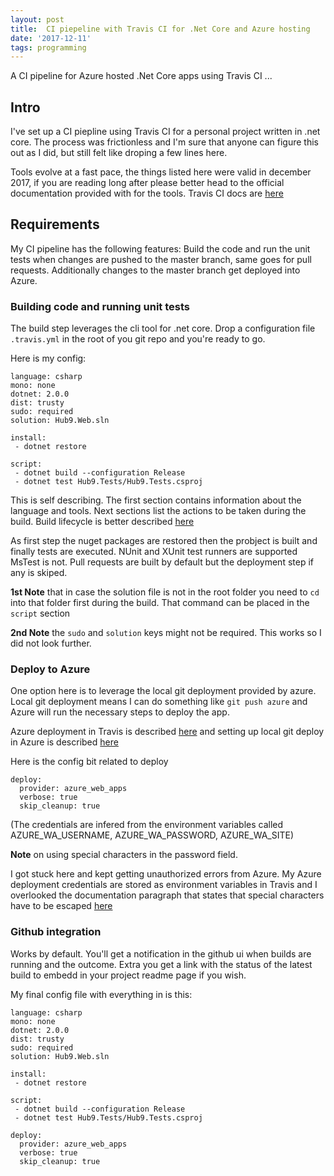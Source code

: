 ```yaml
---
layout: post
title:  CI piepeline with Travis CI for .Net Core and Azure hosting
date: '2017-12-11'
tags: programming
---
```



A CI pipeline for Azure hosted .Net Core apps using Travis CI ... 

## Intro

I've set up a CI piepline using Travis CI for a personal project written in .net core. The process was frictionless and I'm sure that anyone can figure this out as I did, but still felt like droping a few lines here. 

Tools evolve at a fast pace, the things listed here were valid in december 2017, if you are reading long after please better head to the official documentation provided with for the tools. Travis CI docs are [here](https://docs.travis-ci.com/)


## Requirements 

My CI pipeline has the following features: Build the code and run the unit tests when changes are pushed to the master branch, same goes for pull requests. Additionally changes to the master branch get deployed into Azure.

### Building code and running unit tests 

The build step leverages the cli tool for .net core. Drop a configuration file `.travis.yml` in the root of you git repo and you're ready to go. 

Here is my config: 

```
language: csharp
mono: none
dotnet: 2.0.0
dist: trusty
sudo: required
solution: Hub9.Web.sln

install:
 - dotnet restore

script:
 - dotnet build --configuration Release
 - dotnet test Hub9.Tests/Hub9.Tests.csproj

```

This is self describing. The first section contains information about the language and tools. Next sections list the actions to be taken during the build. Build lifecycle is better described [here](https://docs.travis-ci.com/user/customizing-the-build/)

As first step the nuget packages are restored then the probject is built and finally tests are executed. NUnit and XUnit test runners are supported MsTest is not. Pull requests are built by default but the deployment step if any is skiped.

**1st Note** that in case the solution file is not in the root folder you need to `cd` into that folder first during the build. That command can be placed in the `script` section

**2nd Note** the `sudo` and `solution` keys might not be required. This works so I did not look further. 

### Deploy to Azure

One option here is to leverage the local git deployment provided by azure. Local git deployment means I can do something like `git push azure` and Azure will run the necessary steps to deploy the app.

Azure deployment in Travis is described [here](https://docs.travis-ci.com/user/deployment/azure-web-apps/) and setting up local git deploy in Azure is described [here](https://docs.microsoft.com/en-us/azure/app-service/app-service-deploy-local-git)

Here is the config bit related to deploy 

```
deploy:
  provider: azure_web_apps
  verbose: true
  skip_cleanup: true
```

(The credentials are infered from the environment variables called AZURE_WA_USERNAME, AZURE_WA_PASSWORD, AZURE_WA_SITE)

**Note** on using special characters in the password field. 

I got stuck here and kept getting unauthorized errors from Azure. My Azure deployment credentials are stored as environment variables in Travis and I overlooked the documentation paragraph that states that special characters have to be escaped [here](https://docs.travis-ci.com/user/encryption-keys/#Note-on-escaping-certain-symbols)


### Github integration 

Works by default. You'll get a notification in the github ui when builds are running and the outcome. Extra you get a link with the status of the latest build to embedd in your project readme page if you wish. 


My final config file with everything in is this: 

```
language: csharp
mono: none
dotnet: 2.0.0
dist: trusty
sudo: required
solution: Hub9.Web.sln

install:
 - dotnet restore

script:
 - dotnet build --configuration Release
 - dotnet test Hub9.Tests/Hub9.Tests.csproj

deploy:
  provider: azure_web_apps
  verbose: true
  skip_cleanup: true
```
